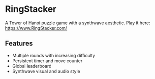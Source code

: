 # RingStacker

A Tower of Hanoi puzzle game with a synthwave aesthetic.
Play it here: https://www.RingStacker.com/

## Features
- Multiple rounds with increasing difficulty
- Persistent timer and move counter
- Global leaderboard
- Synthwave visual and audio style
